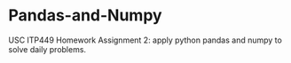 # Pandas-and-Numpy
USC ITP449 Homework Assignment 2: apply python pandas and numpy to solve daily problems.

